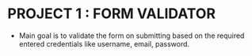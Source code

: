 # PROJECT 1 : FORM VALIDATOR

- Main goal is to validate the form on submitting based on the required entered credentials like username, email, password.
